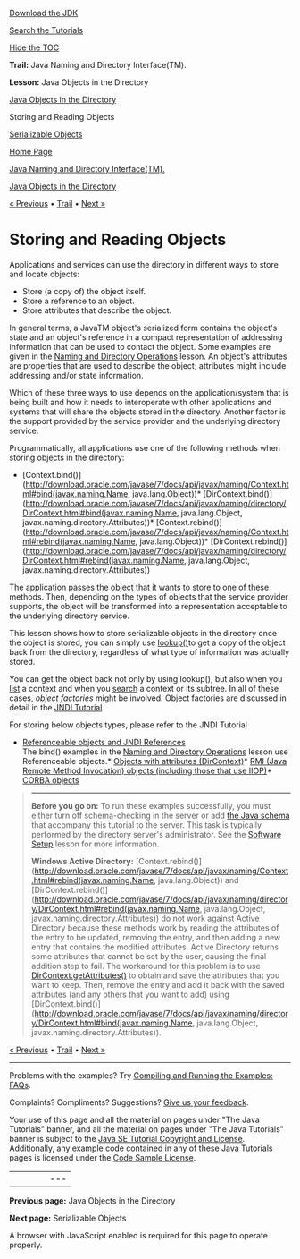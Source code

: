 [Download
the JDK](http://java.sun.com/javase/6/download.jsp)
  
[Search the
Tutorials](../../search.html)
  
[Hide the TOC](javascript:toggleLeft())

**Trail:** Java Naming and Directory Interface(TM).
  
**Lesson:** Java Objects in the Directory

[Java Objects in the Directory](index.html)

Storing and Reading Objects

[Serializable Objects](serial.html)

[Home Page](../../index.html)
>
[Java Naming and Directory Interface(TM).](../index.html)
>
[Java Objects in the Directory](index.html)

[« Previous](index.html) • [Trail](../TOC.html) • [Next »](serial.html)

# Storing and Reading Objects

Applications and services can use
the directory in different ways to store and locate objects:

* Store (a copy of) the object itself.
* Store a reference to an object.
* Store attributes that describe the object.

In general terms,
a JavaTM
object's serialized form contains the object's state
and an object's reference in a compact representation of
addressing information that can be used to contact the object.
Some examples are given in the
[Naming and Directory Operations](../../jndi/ops/lookup.html)  lesson.
An object's attributes are properties that are used to describe the
object; attributes
might include addressing and/or state information.

Which of these three ways to use depends on the application/system
that is being built and how it needs to interoperate with other
applications and systems that will share the objects stored in
the directory.
Another factor is the support provided by the service provider
and the underlying directory service.

Programmatically, all applications use one of the following methods
when storing objects in the directory:

* [Context.bind()](http://download.oracle.com/javase/7/docs/api/javax/naming/Context.html#bind(javax.naming.Name, java.lang.Object))* [DirContext.bind()](http://download.oracle.com/javase/7/docs/api/javax/naming/directory/DirContext.html#bind(javax.naming.Name, java.lang.Object, javax.naming.directory.Attributes))* [Context.rebind()](http://download.oracle.com/javase/7/docs/api/javax/naming/Context.html#rebind(javax.naming.Name, java.lang.Object))* [DirContext.rebind()](http://download.oracle.com/javase/7/docs/api/javax/naming/directory/DirContext.html#rebind(javax.naming.Name, java.lang.Object, javax.naming.directory.Attributes))

The application passes the object that it wants to store to one
of these methods.
Then, depending on the types of objects that the
service provider supports, the object will be transformed into a representation
acceptable to the underlying directory service.

This lesson shows how to store serializable objects in the directory
once the object is stored, you can simply use
[lookup()](http://download.oracle.com/javase/7/docs/api/javax/naming/Context.html#lookup(javax.naming.Name))to get a copy of the object back from the directory,
regardless of what type of information was actually stored.

You can get the object back not only by using lookup(),
but also when you
[list](http://download.oracle.com/javase/7/docs/api/javax/naming/Context.html#list(javax.naming.Name)) a context and
when you
[search](http://download.oracle.com/javase/7/docs/api/javax/naming/directory/DirContext.html#search(javax.naming.Name)) a context or its subtree.
In all of these cases, *object factories*
might be involved. Object factories are discussed in detail in the
[JNDI Tutorial](http://java.sun.com/products/jndi/tutorial/objects/factory/index.html) 

For storing below objects types, please refer to the JNDI Tutorial

* [Referenceable objects and JNDI
  References](http://java.sun.com/products/jndi/tutorial/objects/storing/reference.html)  
  The bind() examples in the
  [Naming and Directory Operations](../../jndi/ops/bind.html)  lesson use Referenceable objects.* [Objects with attributes (DirContext)](http://java.sun.com/products/jndi/tutorial/objects/storing/dircontext.html)* [RMI (Java Remote Method Invocation) objects
      (including those that use IIOP)](http://java.sun.com/products/jndi/tutorial/objects/storing/remote.html)* [CORBA objects](http://java.sun.com/products/jndi/tutorial/objects/storing/corba.html)

> ---
>
> **Before you go on:**
> To run these examples successfully,
> you must either turn off schema-checking in the
> server or add [the Java schema](../../jndi/software/config/java.schema)
> that accompany this tutorial to the server.
> This task is typically performed by the directory
> server's administrator. See the
> [Software Setup](../../jndi/software/content.html#SCHEMA)  lesson for more information.
>
> **Windows Active Directory:**
> [Context.rebind()](http://download.oracle.com/javase/7/docs/api/javax/naming/Context.html#rebind(javax.naming.Name, java.lang.Object)) and
> [DirContext.rebind()](http://download.oracle.com/javase/7/docs/api/javax/naming/directory/DirContext.html#rebind(javax.naming.Name, java.lang.Object, javax.naming.directory.Attributes)) do not work against Active Directory because these methods work by
> reading the attributes of the entry to be updated, removing the entry,
> and then adding a new entry that contains the modified attributes.
> Active Directory returns some attributes that cannot be set by the user,
> causing the final addition step to fail.
> The workaround for this problem is to use
> [DirContext.getAttributes()](http://download.oracle.com/javase/7/docs/api/javax/naming/directory/DirContext.html#getAttributes(javax.naming.Name)) to obtain and save the attributes that you want to keep.
> Then, remove the entry and add it back with the saved attributes (and
> any others that you want to add) using
> [DirContext.bind()](http://download.oracle.com/javase/7/docs/api/javax/naming/directory/DirContext.html#bind(javax.naming.Name, java.lang.Object, javax.naming.directory.Attributes)).

[« Previous](index.html)
•
[Trail](../TOC.html)
•
[Next »](serial.html)

---

Problems with the examples? Try [Compiling and Running
the Examples: FAQs](../../information/run-examples.html).
  
Complaints? Compliments? Suggestions? [Give
us your feedback](http://download.oracle.com/javase/feedback.html).

Your use of this page and all the material on pages under "The Java Tutorials" banner,
and all the material on pages under "The Java Tutorials" banner is subject to the [Java SE Tutorial Copyright
and License](../../information/license.html).
Additionally, any example code contained in any of these Java
Tutorials pages is licensed under the
[Code
Sample License](http://developers.sun.com/license/berkeley_license.html).

|  |  |  |  |  |
| --- | --- | --- | --- | --- |
| |  |  | | --- | --- | | duke image | Oracle logo | | [About Oracle](http://www.oracle.com/us/corporate/index.html) | [Oracle Technology Network](http://www.oracle.com/technology/index.html) | [Terms of Service](https://www.samplecode.oracle.com/servlets/CompulsoryClickThrough?type=TermsOfService) | Copyright © 1995, 2011 Oracle and/or its affiliates. All rights reserved. |

**Previous page:** Java Objects in the Directory
  
**Next page:** Serializable Objects




A browser with JavaScript enabled is required for this page to operate properly.